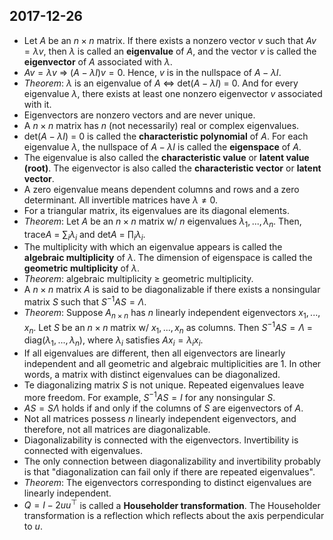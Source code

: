 ## 2017-12-26

- Let $A$ be an $n\times n$ matrix. If there exists a nonzero vector $v$ such that $Av=λv$, then $λ$ is called an __eigenvalue__ of $A$, and the vector $v$ is called the __eigenvector__ of $A$ associated with $λ$.
- $Av=λv$ &rArr; $(A-λI)v=0$. Hence, $v$ is in the nullspace of $A-λI$.
- _Theorem_: $λ$ is an eigenvalue of $A$ &hArr; det($A-λI$) = 0. And for every eigenvalue $λ$, there exists at least one nonzero eigenvector $v$ associated with it.
- Eigenvectors are nonzero vectors and are never unique.
- A $n\times n$ matrix has $n$ (not necessarily) real or complex eigenvalues.
- det($A-λI$) = 0 is called the __characteristic polynomial__ of $A$. For each eigenvalue $λ$, the nullspace of $A-λI$ is called the __eigenspace__ of $A$.
- The eigenvalue is also called the __characteristic value__ or __latent value (root)__. The eigenvector is also called the __characteristic vector__ or __latent vector__.
- A zero eigenvalue means dependent columns and rows and a zero determinant. All invertible matrices have $λ≠0$.
- For a triangular matrix, its eigenvalues are its diagonal elements.
- _Theorem_: Let $A$ be an $n\times n$ matrix w/ $n$ eigenvalues $λ_1,...,λ_n$. Then, trace$A$ = $\sum_i λ_i$ and det$A$ = $\prod_i λ_i$.
- The multiplicity with which an eigenvalue appears is called the __algebraic multiplicity__ of $λ$. The dimension of eigenspace is called the __geometric multiplicity__ of $λ$.
- _Theorem_: algebraic multiplicity ≥ geometric multiplicity.
- A $n\times n$ matrix $A$ is said to be diagonalizable if there exists a nonsingular matrix $S$ such that $S^{-1}AS = \Lambda$.
- _Theorem_: Suppose $A_{n\times n}$ has $n$ linearly independent eigenvectors $x_1,...,x_n$. Let $S$ be an $n\times n$ matrix w/ $x_1,...,x_n$ as columns. Then $S^{-1}AS = \Lambda$ = diag($λ_1,...,λ_n$), where $λ_i$ satisfies $Ax_i = λ_ix_i$.
- If all eigenvalues are different, then all eigenvectors are linearly independent and all geometric and algebraic multiplicities are 1. In other words, a matrix with distinct eigenvalues can be diagonalized.
- Te diagonalizing matrix $S$ is not unique. Repeated eigenvalues leave more freedom. For example, $S^{-1}AS = I$ for any nonsingular $S$.
- $AS = S\Lambda$ holds if and only if the columns of $S$ are eigenvectors of $A$.
- Not all matrices possess $n$ linearly independent eigenvectors, and therefore, not all matrices are diagonalizable.
- Diagonalizability is connected with the eigenvectors. Invertibility is connected with eigenvalues.
- The only connection between diagonalizability and invertibility probably is that "diagonalization can fail only if there are repeated eigenvalues".
- _Theorem_: The eigenvectors corresponding to distinct eigenvalues are linearly independent.
- $Q = I - 2uu^\top$ is called a __Householder transformation__. The Householder transformation is a reflection which reflects about the axis perpendicular to $u$.
